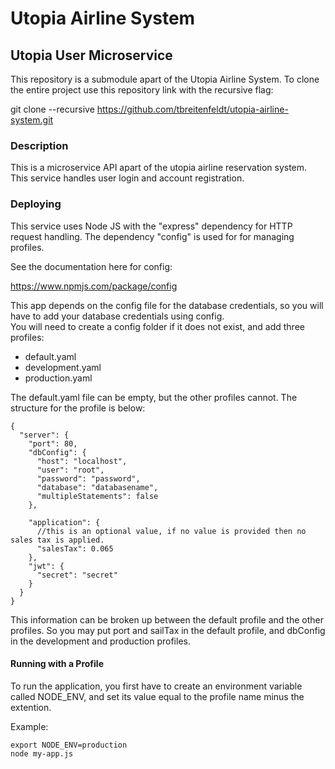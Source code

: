 # Utopia Airline System
## Utopia User Microservice

This repository is a submodule apart of the Utopia Airline System. To clone the entire project use this repository link with the recursive flag:

git clone --recursive https://github.com/tbreitenfeldt/utopia-airline-system.git

### Description

This is a microservice API apart of the utopia airline reservation system. This service handles user login and account registration.

### Deploying

This service uses Node JS with the "express" dependency for HTTP request handling. The dependency "config" is used for for managing profiles.

See the documentation here for config:

<https://www.npmjs.com/package/config>

This app depends on the config file for the database credentials, so you will have to add your database credentials using config.  
You will need to create a config folder if it does not exist, and add three profiles:

- default.yaml
- development.yaml
- production.yaml

The default.yaml file can be empty, but the other profiles cannot. The structure for the profile is below:

```
{
  "server": {
    "port": 80,
    "dbConfig": {
      "host": "localhost",
      "user": "root",
      "password": "password",
      "database": "databasename",
      "multipleStatements": false
    },

    "application": {
      //this is an optional value, if no value is provided then no sales tax is applied.
      "salesTax": 0.065
    },
    "jwt": {
      "secret": "secret"
    }
  }
}
```

This information can be broken up between the default profile and the other profiles. So you may put port and sailTax in the default profile, and dbConfig in the development and production profiles.

#### Running with a Profile

To run the application, you first have to create an environment variable called NODE_ENV, and set its value equal to the profile name minus the extention.

Example:

```
export NODE_ENV=production
node my-app.js
```
